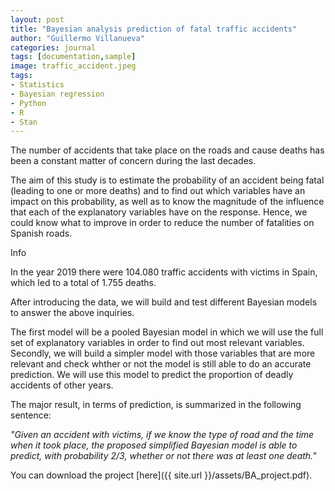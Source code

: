 ```yaml
---
layout: post
title: "Bayesian analysis prediction of fatal traffic accidents"
author: "Guillermo Villanueva"
categories: journal
tags: [documentation,sample]
image: traffic_accident.jpeg
tags:
- Statistics
- Bayesian regression
- Python
- R
- Stan 
---
```


The number of accidents that take place on the roads and cause deaths has been a constant matter of concern during the last decades. 

The aim of this study is to estimate the probability of an accident being fatal (leading to one or more deaths) and to find out which variables have an impact on this probability, as well as to know the magnitude of the influence that each of the explanatory variables have on the response. Hence, we could know what to improve in order to reduce the number of fatalities
on Spanish roads.

<div class="highlight-add"><i class="fa fa-plus" aria-hidden="true"></i><span>Info</span></div>
<div class="highlights-add"> 
<p>In the year 2019 there were 104.080 traffic accidents with victims in Spain, which led to a total of 1.755 deaths.</p>
</div>

After introducing the data, we will build and test different Bayesian models to answer the above inquiries. 

The first model will be a pooled Bayesian model in which we will use the full set of explanatory variables in order to find out most relevant variables. Secondly, we will build a simpler model with those variables that are more relevant and check whther or not the model is still able to do an accurate prediction. We will use this model to predict the proportion of deadly accidents of other years.

The major result, in terms of prediction, is summarized in the following sentence:

_"Given an accident with victims, if we know the type of road and the time when it took place, the proposed simplified Bayesian model is able to predict, with probability 2/3, whether or not there was at least one death."_

You can download the project [here]({{ site.url }}/assets/BA_project.pdf).
